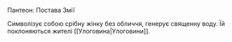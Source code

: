 Пантеон: Постава Змії

Символізує собою срібну жінку без обличчя, генерує священну воду. Їй поклоняються жителі [[Улоговина|Улоговини]].